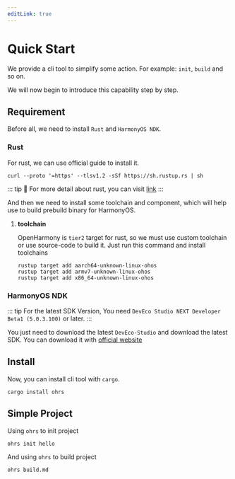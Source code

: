 ```yaml
---
editLink: true
---
```


# Quick Start

We provide a cli tool to simplify some action. For example: `init`, `build` and so on.

We will now begin to introduce this capability step by step.

## Requirement

Before all, we need to install `Rust` and `HarmonyOS NDK`.

### Rust

For rust, we can use official guide to install it.

```shell
curl --proto '=https' --tlsv1.2 -sSf https://sh.rustup.rs | sh
```

::: tip 🌈
For more detail about rust, you can visit [link](https://www.rust-lang.org/learn/get-started)
:::

And then we need to install some toolchain and component, which will help use to build prebuild binary for HarmonyOS.

1. **toolchain**

   OpenHarmony is `tier2` target for rust, so we must use custom toolchain or use source-code to build it.
   Just run this command and install toolchains
   ```shell
   rustup target add aarch64-unknown-linux-ohos
   rustup target add armv7-unknown-linux-ohos
   rustup target add x86_64-unknown-linux-ohos
   ```
   
### HarmonyOS NDK

::: tip
For the latest SDK Version, You need `DevEco Studio NEXT Developer Beta1 (5.0.3.100)` or later.
:::

You just need to download the latest `DevEco-Studio` and download the latest SDK. You can download it with [official website](https://developer.huawei.com/consumer/cn/deveco-studio/)

## Install

Now, you can install cli tool with `cargo`.

```shell
cargo install ohrs
```

## Simple Project

Using `ohrs` to init project

```shell
ohrs init hello
```

And using `ohrs` to build project

```shell
ohrs build.md
```
